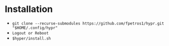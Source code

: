 # Installation
- `git clone --recurse-submodules https://github.com/fpetros1/hypr.git "$HOME/.config/hypr"`
- `Logout or Reboot`
- `$hyper/install.sh`

